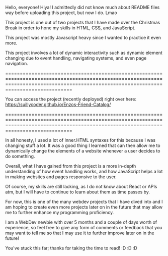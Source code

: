 Hello, everyone! Hiya!
I admittedly did not know much about README files way before uploading this project, but now I do. Lmao

This project is one out of two projects that I have made over the Christmas Break in order to hone my skills in HTML, CSS, and JavaScript.

This project was mostly Javascript heavy since I wanted to practice it even more.

This project involves a lot of dynamic interactivity such as dynamic element changing due to event handling, navigating systems, and even page navigation. 

=========================================================================================================================================================================================

You can access the project (recently deployed) right over here: 
https://suillycoder.github.io/Enzos-Friend-Catalog/

=========================================================================================================================================================================================

In all honesty, I used a lot of Inner.HTML syntaxes for this because I was changing stuff a lot. 
It was a good thing I learned that can then allow me to dynamically change the elements of a website whenever a user decides to do something. 

Overall, what I have gained from this project is a more in-depth understanding of how event handling works, and how JavaScript helps 
a lot in making websites and pages responsive to the user. 

Of course, my skills are still lacking, as I do not know about React or APIs atm, but I will have to continue to learn about them as time passes by. 

For now, this is one of the many webdev projects that I have dived into and I am hoping to create even more projects later on 
in the future that may allow me to further enhance my programming proficiency.

I am a WebDev newbie with over 5 months and a couple of days worth of experience, so feel free to give any form of comments or feedback
that you may want to tell me so that I may use it to further improve later on in the future!

You've stuck this far; thanks for taking the time to read! :D :D :D
